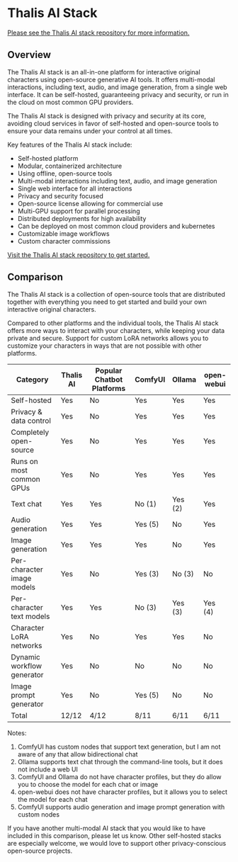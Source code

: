 # Thalis AI Stack

[Please see the Thalis AI stack repository for more information.](https://github.com/thalisai/thalis-stack)

## Overview

The Thalis AI stack is an all-in-one platform for interactive original characters using open-source generative AI tools.
It offers multi-modal interactions, including text, audio, and image generation, from a single web interface. It can be
self-hosted, guaranteeing privacy and security, or run in the cloud on most common GPU providers.

The Thalis AI stack is designed with privacy and security at its core, avoiding cloud services in favor of self-hosted
and open-source tools to ensure your data remains under your control at all times.

Key features of the Thalis AI stack include:

<!-- no toc -->
- Self-hosted platform
- Modular, containerized architecture
- Using offline, open-source tools
- Multi-modal interactions including text, audio, and image generation
- Single web interface for all interactions
- Privacy and security focused
- Open-source license allowing for commercial use
- Multi-GPU support for parallel processing
- Distributed deployments for high availability
- Can be deployed on most common cloud providers and kubernetes
- Customizable image workflows
- Custom character commissions

[Visit the Thalis AI stack repository to get started.](https://github.com/thalisai/thalis-stack)

## Comparison

The Thalis AI stack is a collection of open-source tools that are distributed together with everything you need to get
started and build your own interactive original characters.

Compared to other platforms and the individual tools, the Thalis AI stack offers more ways to interact with your
characters, while keeping your data private and secure. Support for custom LoRA networks allows you to customize your
characters in ways that are not possible with other platforms.

| Category                   | Thalis AI | Popular Chatbot Platforms | ComfyUI | Ollama  | open-webui |
| -------------------------- | --------- | ------------------------- | ------- | ------- | ---------- |
| Self-hosted                | Yes       | No                        | Yes     | Yes     | Yes        |
| Privacy & data control     | Yes       | No                        | Yes     | Yes     | Yes        |
| Completely open-source     | Yes       | No                        | Yes     | Yes     | Yes        |
| Runs on most common GPUs   | Yes       | No                        | Yes     | Yes     | Yes        |
| Text chat                  | Yes       | Yes                       | No (1)  | Yes (2) | Yes        |
| Audio generation           | Yes       | Yes                       | Yes (5) | No      | Yes        |
| Image generation           | Yes       | Yes                       | Yes     | No      | Yes        |
| Per-character image models | Yes       | No                        | Yes (3) | No (3)  | No         |
| Per-character text models  | Yes       | Yes                       | No (3)  | Yes (3) | Yes (4)    |
| Character LoRA networks    | Yes       | No                        | Yes     | Yes     | No         |
| Dynamic workflow generator | Yes       | No                        | No      | No      | No         |
| Image prompt generator     | Yes       | No                        | Yes (5) | No      | No         |
| Total                      | 12/12     | 4/12                      | 8/11    | 6/11    | 6/11       |

Notes:

1. ComfyUI has custom nodes that support text generation, but I am not aware of any that allow bidirectional chat
2. Ollama supports text chat through the command-line tools, but it does not include a web UI
3. ComfyUI and Ollama do not have character profiles, but they do allow you to choose the model for each chat or image
4. open-webui does not have character profiles, but it allows you to select the model for each chat
5. ComfyUI supports audio generation and image prompt generation with custom nodes

If you have another multi-modal AI stack that you would like to have included in this comparison, please let us know.
Other self-hosted stacks are especially welcome, we would love to support other privacy-conscious open-source projects.
